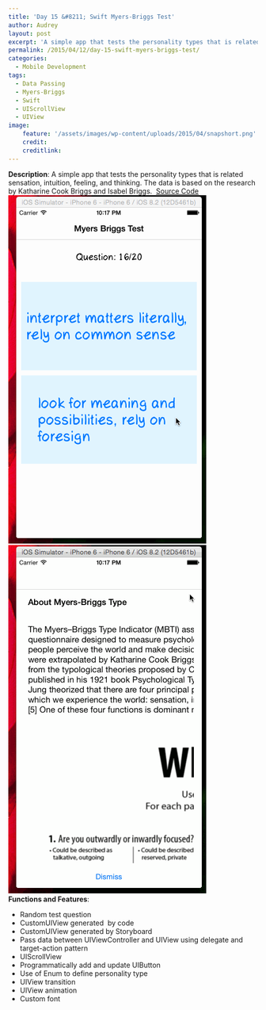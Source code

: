 ```yaml
---
title: 'Day 15 &#8211; Swift Myers-Briggs Test'
author: Audrey
layout: post
excerpt: 'A simple app that tests the personality types that is related sensation, intuition, feeling, and thinking. The data is based on the research by Katharine Cook Briggs and Isabel Briggs'
permalink: /2015/04/12/day-15-swift-myers-briggs-test/
categories:
  - Mobile Development
tags:
  - Data Passing
  - Myers-Briggs
  - Swift
  - UIScrollView
  - UIView
image:
    feature: '/assets/images/wp-content/uploads/2015/04/snapshort.png'
    credit: 
    creditlink: 
---
```

<div>
  <strong>Description</strong>: A simple app that tests the personality types that is related sensation, intuition, feeling, and thinking. The data is based on the research by Katharine Cook Briggs and Isabel Briggs.  <a href="https://github.com/vidaaudrey/015-Swift-Myers-Briggs-Test">Source Code</a>
</div>

<div>
</div>

<div>
  <a href="/assets/images/wp-content/uploads/2015/04/snapshot4.gif"><img class=" size-full wp-image-783 aligncenter" src="/assets/images/wp-content/uploads/2015/04/snapshot4.gif" alt="snapshot" width="400" height="703" /></a> <a href="/assets/images/wp-content/uploads/2015/04/snapshot12.gif"><img class=" size-full wp-image-784 aligncenter" src="/assets/images/wp-content/uploads/2015/04/snapshot12.gif" alt="snapshot1" width="400" height="703" /></a>
</div>

<div>
</div>

<div>
</div>

<div>
  <strong>Functions and Features</strong>:
</div>

  * Random test question
  * CustomUIView generated  by code
  * CustomUIView generated by Storyboard
  * Pass data between UIViewController and UIView using delegate and target-action pattern
  * UIScrollView
  * Programmatically add and update UIButton
  * Use of Enum to define personality type
  * UIView transition
  * UIView animation
  * Custom font